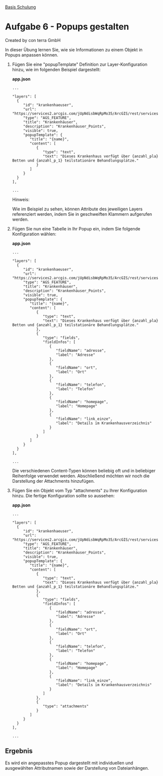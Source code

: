  [Basis Schulung](Readme.md)

Aufgabe 6 - Popups gestalten
===============================================

Created by con terra GmbH

In dieser Übung lernen Sie, wie sie Informationen zu einem Objekt in Popups anpassen können.

1.  Fügen Sie eine "popupTemplate" Definition zur Layer-Konfiguration hinzu, wie im folgenden Beispiel dargestellt:

    **app.json**

    ``` {.syntaxhighlighter-pre data-syntaxhighlighter-params="brush: java; gutter: false; theme: Confluence" data-theme="Confluence"}
    ...

    "layers": [
      {
         "id": "krankenhaeuser",
         "url": "https://services2.arcgis.com/jUpNdisbWqRpMo35/ArcGIS/rest/services/HH_Krankenh%c3%a4user_2016/FeatureServer",
         "type": "AGS_FEATURE",
         "title": "Krankenhäuser",
         "description": "Krankenhäuser_Points",
         "visible": true,
         "popupTemplate": {
            "title": "{name}",
            "content": [
               {
                  "type": "text",
                  "text": "Dieses Krankenhaus verfügt über {anzahl_pla} Betten und {anzahl_p_1} teilstationäre Behandlungsplätze."
               }
            ]
         }
      }
    ],

    ...
    ```

    Hinweis:

    Wie im Beispiel zu sehen, können Attribute des jeweiligen Layers referenziert werden, indem Sie in geschweiften Klammern aufgerufen werden.

2.  Fügen Sie nun eine Tabelle in Ihr Popup ein, indem Sie folgende Konfiguration wählen:

    **app.json**

    ``` {.syntaxhighlighter-pre data-syntaxhighlighter-params="brush: java; gutter: false; theme: Confluence" data-theme="Confluence"}
    ...

    "layers": [
      {
         "id": "krankenhaeuser",
         "url": "https://services2.arcgis.com/jUpNdisbWqRpMo35/ArcGIS/rest/services/HH_Krankenh%c3%a4user_2016/FeatureServer/0",
         "type": "AGS_FEATURE",
         "title": "Krankenhäuser",
         "description": "Krankenhäuser_Points",
         "visible": true,
         "popupTemplate": {
            "title": "{name}",
            "content": [
               {
                  "type": "text",
                  "text": "Dieses Krankenhaus verfügt über {anzahl_pla} Betten und {anzahl_p_1} teilstationäre Behandlungsplätze."
               },
               {
                  "type": "fields",
                  "fieldInfos": [
                     {
                        "fieldName": "adresse",
                        "label": "Adresse"
                     },
                     {
                        "fieldName": "ort",
                        "label": "Ort"
                     },
                     {
                        "fieldName": "telefon",
                        "label": "Telefon"
                     },
                     {
                        "fieldName": "homepage",
                        "label": "Homepage"
                     },
                     {
                        "fieldName": "link_einze",
                        "label": "Details im Krankenhausverzeichnis"
                     }
                  ]
               }
            ]
         }
      }
    ],

    ...
    ```

    Die verschiedenen Content-Typen können beliebig oft und in beliebiger Reihenfolge verwendet werden. Abschließend möchten wir noch die Darstellung der Attachments hinzufügen.

3.  Fügen Sie ein Objekt vom Typ "attachments" zu Ihrer Konfiguration hinzu. Die fertige Konfiguration sollte so aussehen:

    **app.json**

    ``` {.syntaxhighlighter-pre data-syntaxhighlighter-params="brush: java; gutter: false; theme: Confluence" data-theme="Confluence"}
    ...

    "layers": [
      {
         "id": "krankenhaeuser",
         "url": "https://services2.arcgis.com/jUpNdisbWqRpMo35/ArcGIS/rest/services/HH_Krankenh%c3%a4user_2016/FeatureServer",
         "type": "AGS_FEATURE",
         "title": "Krankenhäuser",
         "description": "Krankenhäuser_Points",
         "visible": true,
         "popupTemplate": {
            "title": "{name}",
            "content": [
               {
                  "type": "text",
                  "text": "Dieses Krankenhaus verfügt über {anzahl_pla} Betten und {anzahl_p_1} teilstationäre Behandlungsplätze."
               },
               {
                  "type": "fields",
                  "fieldInfos": [
                     {
                        "fieldName": "adresse",
                        "label": "Adresse"
                     },
                     {
                        "fieldName": "ort",
                        "label": "Ort"
                     },
                     {
                        "fieldName": "telefon",
                        "label": "Telefon"
                     },
                     {
                        "fieldName": "homepage",
                        "label": "Homepage"
                     },
                     {
                        "fieldName": "link_einze",
                        "label": "Details im Krankenhausverzeichnis"
                     }
                  ]
               },
               {
                  "type": "attachments"
               }
            ]
         }
      }
    ],

    ...
    ```

Ergebnis
--------

Es wird ein angepasstes Popup dargestellt mit individuellen und ausgewählten Attributnamen sowie der Darstellung von Dateianhängen.


